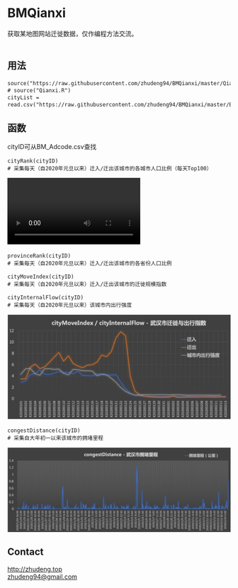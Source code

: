 # BMQianxi
获取某地图网站迁徙数据，仅作编程方法交流。<br>
<br>
## 用法
```
source("https://raw.githubusercontent.com/zhudeng94/BMQianxi/master/Qianxi.R")
# source("Qianxi.R")
cityList = read.csv("https://raw.githubusercontent.com/zhudeng94/BMQianxi/master/BM_cityCode.csv")
```
## 函数
cityID可从BM_Adcode.csv查找
```
cityRank(cityID)
# 采集每天（自2020年元旦以来）迁入/迁出该城市的各城市人口比例（每天Top100）
```
![](https://raw.githubusercontent.com/zhudeng94/BMQianxi/master/img/wh_moveOut.mp4)
```
provinceRank(cityID)
# 采集每天（自2020年元旦以来）迁入/迁出该城市的各省份人口比例
```
```
cityMoveIndex(cityID)
# 采集每天（自2020年元旦以来）迁入/迁出该城市的迁徙规模指数
```
```
cityInternalFlow(cityID)
# 采集每天（自2020年元旦以来）该城市内出行强度
```
![](https://raw.githubusercontent.com/zhudeng94/BMQianxi/master/img/wh_cityMove.png)
```
congestDistance(cityID)
# 采集自大年初一以来该城市的拥堵里程
```
![](https://raw.githubusercontent.com/zhudeng94/BMQianxi/master/img/wh_congestDistance.png)
## Contact
http://zhudeng.top<br>
zhudeng94@gmail.com
